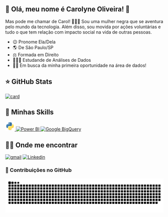 ## 🤎 Olá, meu nome é Carolyne Oliveira! 👋

Mas pode me chamar de Carol! 👩🏽‍💼 Sou uma mulher negra que se aventura pelo mundo da tecnologia. 
Além disso, sou movida por ações voluntárias e tudo o que tem relação com impacto social na vida de outras pessoas.

- :wink: Pronome Ela/Dela
- 🌎 De São Paulo/SP
- ⚖️ Formada em Direito
- 👩🏽‍💻 Estudande de Análises de Dados
- 👩‍💼 Em busca da minha primeira oportunidade na área de dados!


## ⭐ GitHub Stats

[![card](https://github-readme-stats.vercel.app/api?username=CarolyneS14&theme=default&show_icons=true)](https://github.com/anuraghazra/github-readme-stats)


## 🚀 Minhas Skills


<a href="https://raw.githubusercontent.com/devicons/devicon/master/icons/python/python-original.svg">
  <img src="https://raw.githubusercontent.com/devicons/devicon/master/icons/python/python-original.svg" alt="Python" width="30" height="30">
</a>

<a href="https://github.com/microsoft/PowerBI-Icons/blob/main/SVG/Power-BI.svg">
  <img src="https://github.com/microsoft/PowerBI-Icons/blob/main/SVG/Power-BI.svg" alt="Power BI" width="30" height="30">
</a>

<a href="https://camo.githubusercontent.com/747a3833bb8e0b0af398573a26e832d5a94157efbbbcef940800bed9279aa668/68747470733a2f2f63646e2e69636f6e2d69636f6e732e636f6d2f69636f6e73322f323639392f504e472f3531322f676f6f676c655f62696771756572795f6c6f676f5f69636f6e5f3136383135302e706e67">
  <img src="https://camo.githubusercontent.com/747a3833bb8e0b0af398573a26e832d5a94157efbbbcef940800bed9279aa668/68747470733a2f2f63646e2e69636f6e2d69636f6e732e636f6d2f69636f6e73322f323639392f504e472f3531322f676f6f676c655f62696771756572795f6c6f676f5f69636f6e5f3136383135302e706e67" alt="Google BigQuery" width="30" height="30">
</a>


## 🕵️‍♀️ Onde me encontrar 

[![gmail](https://img.shields.io/badge/Gmail-D14836?style=for-the-badge&logo=gmail&logoColor=white)](dados.carolyne@gmail.com)
[![Linkedin](https://img.shields.io/badge/LinkedIn-0077B5?style=for-the-badge&logo=linkedin&logoColor=white)](https://www.linkedin.com/in/carolyne-oliveira-5ba98a29b/)


### 🐍 Contribuições no GitHub 

[![Snake animation](https://github.com/Platane/snk/raw/output/github-contribution-grid-snake.svg)](https://github.com/Platane/snk)


